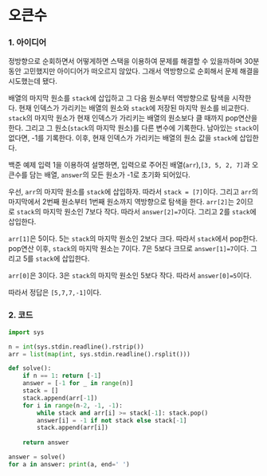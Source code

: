 # 오큰수

### 1. 아이디어

정방향으로 순회하면서 어떻게하면 스택을 이용하여 문제를 해결할 수 있을까하며 30분동안 고민했지만 아이디어가 떠오르지 않았다. 그래서 역방향으로 순회해서 문제 해결을 시도했는데 됐다.

배열의 마지막 원소를 `stack`에 삽입하고 그 다음 원소부터 역방향으로 탐색을 시작한다. 현재 인덱스가 가리키는 배열의 원소와 `stack`에 저장된 마지막 원소를 비교한다. `stack`의 마지막 원소가 현재 인덱스가 가리키는 배열의 원소보다 클 때까지 pop연산을 한다. 그리고 그 원소(`stack`의 마지막 원소)를 다른 변수에 기록한다. 남아있는 `stack`이 없다면, -1를 기록한다. 이후, 현재 인덱스가 가리키는 배열의 원소 값을 `stack`에 삽입한다.


백준 예제 입력 1을 이용하여 설명하면, 입력으로 주어진 배열(`arr`),`[3, 5, 2, 7]`과 오큰수를 담는 배열, `answer`의 모든 원소가 -1로 초기화 되어있다.

우선, `arr`의 마지막 원소를 `stack`에 삽입하자. 따라서 `stack = [7]`이다. 그리고 `arr`의 마지막에서 2번째 원소부터 1번째 원소까지 역방향으로 탐색을 한다. `arr[2]`는 2이므로 `stack`의 마지막 원소인 7보다 작다. 따라서 `answer[2]=7`이다. 그리고 2를 `stack`에 삽입한다.

`arr[1]`은 5이다. 5는 `stack`의 마지막 원소인 2보다 크다. 따라서 `stack`에서 pop한다. pop연산 이후, `stack`의 마지막 원소는 7이다. 7은 5보다 크므로 `answer[1]=7`이다. 그리고 5를 `stack`에 삽입한다.

`arr[0]`은 3이다. 3은 `stack`의 마지막 원소인 5보다 작다. 따라서 `answer[0]=5`이다.

따라서 정답은 `[5,7,7,-1]`이다.<br/>

### 2. 코드

```python
import sys

n = int(sys.stdin.readline().rstrip())
arr = list(map(int, sys.stdin.readline().rsplit()))

def solve():
    if n == 1: return [-1]
    answer = [-1 for _ in range(n)]
    stack = []
    stack.append(arr[-1])
    for i in range(n-2, -1, -1):
        while stack and arr[i] >= stack[-1]: stack.pop()
        answer[i] = -1 if not stack else stack[-1]
        stack.append(arr[i])
    
    return answer

answer = solve()
for a in answer: print(a, end=' ')
```